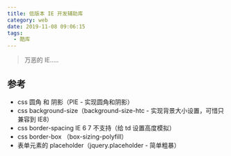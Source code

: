 ```yaml
---
title: 低版本 IE 开发辅助库
category: web
date: 2019-11-08 09:06:15
tags:
  - 酷库
---
```


> 万恶的 IE.....

## 参考
- css 圆角 和 阴影（PIE - 实现圆角和阴影）
- css background-size（background-size-htc - 实现背景大小设置，可惜只兼容到 IE8）
- css border-spacing IE 6 7 不支持（给 td 设置高度模拟）
- css border-box （box-sizing-polyfill）
- 表单元素的 placeholder（jquery.placeholder - 简单粗暴）